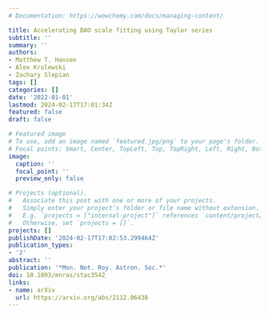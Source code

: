 ```yaml
---
# Documentation: https://wowchemy.com/docs/managing-content/

title: Accelerating BAO scale fitting using Taylor series
subtitle: ''
summary: ''
authors:
- Matthew T. Hansen
- Alex Krolewski
- Zachary Slepian
tags: []
categories: []
date: '2022-01-01'
lastmod: 2024-02-17T17:01:34Z
featured: false
draft: false

# Featured image
# To use, add an image named `featured.jpg/png` to your page's folder.
# Focal points: Smart, Center, TopLeft, Top, TopRight, Left, Right, BottomLeft, Bottom, BottomRight.
image:
  caption: ''
  focal_point: ''
  preview_only: false

# Projects (optional).
#   Associate this post with one or more of your projects.
#   Simply enter your project's folder or file name without extension.
#   E.g. `projects = ["internal-project"]` references `content/project/deep-learning/index.md`.
#   Otherwise, set `projects = []`.
projects: []
publishDate: '2024-02-17T17:02:53.299464Z'
publication_types:
- '2'
abstract: ''
publication: '*Mon. Not. Roy. Astron. Soc.*'
doi: 10.1093/mnras/stac3542
links:
- name: arXiv
  url: https://arxiv.org/abs/2112.06438
---
```

